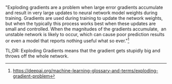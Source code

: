 "Exploding gradients are a problem when large error gradients accumulate and result in very large updates to neural network model weights during training. 
Gradients are used during training to update the network weights, but when the typically this process works best when these updates are small and controlled. 
When the magnitudes of the gradients accumulate,  an unstable network is likely to occur, which can cause poor prediction results or even a model that reports nothing useful what so ever."[^1]

TL;DR: Exploding Gradients means that the gradient gets stupidly big and throws off the whole network.

[^1]: https://deepai.org/machine-learning-glossary-and-terms/exploding-gradient-problem